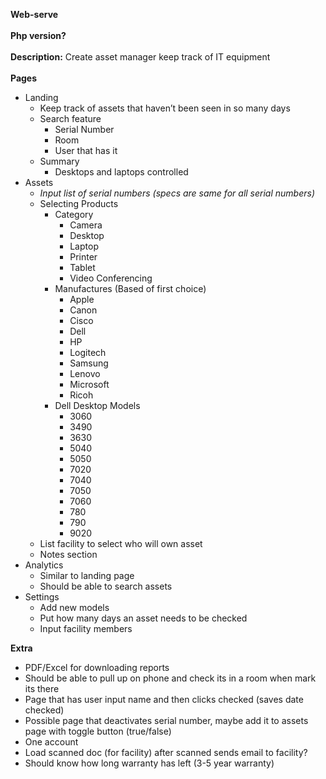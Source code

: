 **Web-serve**
<br/><br/>
**Php version?**
<br/><br/>
**Description:** Create asset manager keep track of IT equipment
<br/><br/>
**Pages**
- Landing
  - Keep track of assets that haven’t been seen in so many days
  - Search feature
    - Serial Number
    - Room
    - User that has it
  - Summary
    - Desktops and laptops controlled
- Assets
  - _Input list of serial numbers (specs are same for all serial numbers)_
  - Selecting Products
    - Category
      - Camera
      - Desktop
      - Laptop
      - Printer
      - Tablet
      - Video Conferencing
    - Manufactures (Based of first choice)
      - Apple
      - Canon
      - Cisco
      - Dell
      - HP
      - Logitech
      - Samsung
      - Lenovo
      - Microsoft
      - Ricoh
    - Dell Desktop Models
      - 3060
      - 3490
      - 3630
      - 5040
      - 5050
      - 7020
      - 7040
      - 7050
      - 7060
      - 780
      - 790
      - 9020
  - List facility to select who will own asset
  - Notes section
- Analytics
  - Similar to landing page
  - Should be able to search assets
- Settings
  - Add new models
  - Put how many days an asset needs to be checked
  - Input facility members
  
**Extra**
- PDF/Excel for downloading reports
- Should be able to pull up on phone and check its in a room when mark its there
- Page that has user input name and then clicks checked (saves date checked)
- Possible page that deactivates serial number, maybe add it to assets page with toggle button (true/false)
- One account
- Load scanned doc (for facility) after scanned sends email to facility?
- Should know how long warranty has left (3-5 year warranty)